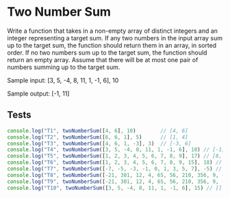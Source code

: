 # Two Number Sum

Write a function that takes in a non-empty array of distinct integers and an integer representing a target sum. If any two numbers in the input array sum up to the target sum, the function should return them in an array, in sorted order. If no two numbers sum up to the target sum, the function should return an empty array. Assume that there will be at most one pair of numbers summing up to the target sum.

Sample input: [3, 5, -4, 8, 11, 1, -1, 6], 10

Sample output: [-1, 11]

## Tests

```javascript
console.log("T1", twoNumberSum([4, 6], 10)        // [4, 6]
console.log("T2", twoNumberSum([6, 6, 1], 5)      // [1, 4]
console.log("T3", twoNumberSum([4, 6, 1, -3], 3)  // [-3, 6]
console.log("T4", twoNumberSum([3, 5, -4, 8, 11, 1, -1, 6], 10) // [-1, 11]
console.log("T5", twoNumberSum([1, 2, 3, 4, 5, 6, 7, 8, 9], 17) // [8, 9]
console.log("T6", twoNumberSum([1, 2, 3, 4, 5, 6, 7, 8, 9, 15], 18) // [3, 15]
console.log("T7", twoNumberSum([-7, -5, -3, -1, 0, 1, 3, 5, 7], -5) // [-5, 0]
console.log("T8", twoNumberSum([-21, 301, 12, 4, 65, 56, 210, 356, 9, -47], 163) // [-47, 210]
console.log("T9", twoNumberSum([-21, 301, 12, 4, 65, 56, 210, 356, 9, -47], 164) // []
console.log("T10", twoNumberSum([3, 5, -4, 8, 11, 1, -1, 6], 15) // []
```

